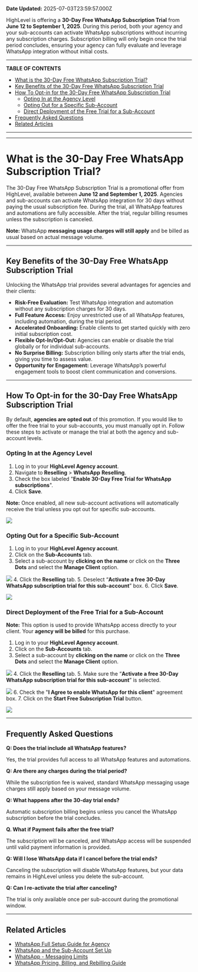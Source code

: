 **Date Updated:** 2025-07-03T23:59:57.000Z

HighLevel is offering a **30-Day Free WhatsApp Subscription Trial** from **June 12 to September 1, 2025**. During this period, both your agency and your sub-accounts can activate WhatsApp subscriptions without incurring any subscription charges. Subscription billing will only begin once the trial period concludes, ensuring your agency can fully evaluate and leverage WhatsApp integration without initial costs.

---

**TABLE OF CONTENTS**

  
* [What is the 30-Day Free WhatsApp Subscription Trial?](#What-is-the-30-Day-Free-WhatsApp-Subscription-Trial?)[](#Key-Benefits-of-the-30-Day-Free-WhatsApp-Subscription-Trial)
* [Key Benefits of the 30-Day Free WhatsApp Subscription Trial](#Key-Benefits-of-the-30-Day-Free-WhatsApp-Subscription-Trial)[](#How-To-Opt-in-for-the-30-Day-Free-WhatsApp-Subscription-Trial)
* [How To Opt-in for the 30-Day Free WhatsApp Subscription Trial](#How-To-Opt-in-for-the-30-Day-Free-WhatsApp-Subscription-Trial)[](#Opting-In-at-the-Agency-Level)  
   * [Opting In at the Agency Level](#Opting-In-at-the-Agency-Level)[](#Opting-Out-for-a-Specific-Sub-Account)  
   * [Opting Out for a Specific Sub-Account](#Opting-Out-for-a-Specific-Sub-Account)[](#Direct-Deployment-of-the-Free-Trial-for-a-Sub-Account)  
   * [Direct Deployment of the Free Trial for a Sub-Account](#Direct-Deployment-of-the-Free-Trial-for-a-Sub-Account)[](#Frequently-Asked-Questions)
* [Frequently Asked Questions](#Frequently-Asked-Questions)[](#Related-Articles)
* [Related Articles](#Related-Articles)

---

---

# **What is the 30-Day Free WhatsApp Subscription Trial?**

  
The 30-Day Free WhatsApp Subscription Trial is a promotional offer from HighLevel, available between **June 12 and September 1, 2025**. Agencies and sub-accounts can activate WhatsApp integration for 30 days without paying the usual subscription fee. During the trial, all WhatsApp features and automations are fully accessible. After the trial, regular billing resumes unless the subscription is canceled.

  
**Note:** WhatsApp **messaging usage charges will still apply** and be billed as usual based on actual message volume.

---

## **Key Benefits of the 30-Day Free WhatsApp Subscription Trial**

  
Unlocking the WhatsApp trial provides several advantages for agencies and their clients:

* **Risk-Free Evaluation:** Test WhatsApp integration and automation without any subscription charges for 30 days.
* **Full Feature Access:** Enjoy unrestricted use of all WhatsApp features, including automation, during the trial period.
* **Accelerated Onboarding:** Enable clients to get started quickly with zero initial subscription cost.
* **Flexible Opt-In/Opt-Out:** Agencies can enable or disable the trial globally or for individual sub-accounts.
* **No Surprise Billing:** Subscription billing only starts after the trial ends, giving you time to assess value.
* **Opportunity for Engagement:** Leverage WhatsApp’s powerful engagement tools to boost client communication and conversions.

---

## **How To Opt-in for the 30-Day Free WhatsApp Subscription Trial**

  
By default, **agencies are opted out** of this promotion. If you would like to offer the free trial to your sub-accounts, you must manually opt in. Follow these steps to activate or manage the trial at both the agency and sub-account levels.

  
### **Opting In at the Agency Level**

  
1. Log in to your **HighLevel Agency account**.
2. Navigate to **Reselling** \> **WhatsApp** **Reselling**.
3. Check the box labeled "**Enable 30-Day Free Trial for WhatsApp subscriptions**".
4. Click **Save**.

  
**Note:** Once enabled, all new sub-account activations will automatically receive the trial unless you opt out for specific sub-accounts.

  
![](https://jumpshare.com/v/xy6hzXqjIXSpTVa2clvW+/GIF+Recording+2025-07-03+at+10.15.55+PM.gif)
  
  
### **Opting Out for a Specific Sub-Account**

  
1. Log in to your **HighLevel Agency account**.
2. Click on the **Sub-Accounts** tab.
3. Select a sub-account by **clicking on the name** or click on the **Three Dots** and select the **Manage Client** option.  
    
![](https://jumpshare.com/v/dqgDFgnMR4Mwd2Ymowng+/Screen+Shot+2025-07-03+at+10.21.48+PM.png)
4. Click the **Reselling** tab.
5. Deselect “**Activate a free 30-Day WhatsApp subscription trial for this sub-account**” box.
6. Click **Save**.  
    
![](https://jumpshare.com/v/js7sDFF01PXWK8YYGurg+/Screen+Shot+2025-07-03+at+10.37.45+PM.png)

### **Direct Deployment of the Free Trial for a Sub-Account**

  
**Note:** This option is used to provide WhatsApp access directly to your client. Your **agency will be billed** for this purchase.

  
1. Log in to your **HighLevel Agency account**.
2. Click on the **Sub-Accounts** tab.
3. Select a sub-account by **clicking on the name** or click on the **Three Dots** and select the **Manage Client** option.  
    
![](https://jumpshare.com/v/dqgDFgnMR4Mwd2Ymowng+/Screen+Shot+2025-07-03+at+10.21.48+PM.png)
4. Click the **Reselling** tab.
5. Make sure the “**Activate a free 30-Day WhatsApp subscription trial for this sub-account**” is selected.  
    
![](https://jumpshare.com/v/xNvmXzl5zSmGXExOVzTf+/Screen+Shot+2025-07-03+at+11.11.39+PM.png)
6. Check the "**I Agree to enable WhatsApp for this client**" agreement box.
7. Click on the **Start Free Subscription Trial** button.  
    
![](https://jumpshare.com/v/JM7VhdqyDsyPnWGAc9Js+/Screen+Shot+2025-07-03+at+11.13.05+PM.png)

---

## **Frequently Asked Questions**

  
**Q: Does the trial include all WhatsApp features?**

Yes, the trial provides full access to all WhatsApp features and automations.

  
**Q: Are there any charges during the trial period?**

While the subscription fee is waived, standard WhatsApp messaging usage charges still apply based on your message volume.

  
**Q: What happens after the 30-day trial ends?**

Automatic subscription billing begins unless you cancel the WhatsApp subscription before the trial concludes.

  
**Q. What if Payment fails after the free trial?**

The subscription will be canceled, and WhatsApp access will be suspended until valid payment information is provided.

  
**Q: Will I lose WhatsApp data if I cancel before the trial ends?**

Canceling the subscription will disable WhatsApp features, but your data remains in HighLevel unless you delete the sub-account.

  
**Q: Can I re-activate the trial after canceling?**

The trial is only available once per sub-account during the promotional window.

---

## **Related Articles**

  
* [](https://help.gohighlevel.com/support/solutions/articles/155000005420-whatsapp-30-days-free-subscription-trial-promotion)[](https://help.gohighlevel.com/support/solutions/articles/155000005420-whatsapp-30-days-free-subscription-trial-promotion)[WhatsApp Full Setup Guide for Agency](https://help.gohighlevel.com/en/support/solutions/articles/48001206216)
* [WhatsApp and the Sub-Account Set Up](https://help.gohighlevel.com/en/support/solutions/articles/155000001980)
* [WhatsApp - Messaging Limits](https://help.gohighlevel.com/en/support/solutions/articles/155000001637)
* [WhatsApp Pricing, Billing, and Rebilling Guide](https://help.gohighlevel.com/en/support/solutions/articles/155000001428)